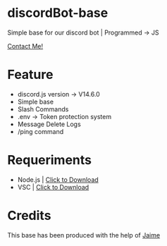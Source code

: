# discordBot-base

Simple base for our discord bot | Programmed -> JS

[Contact Me!](https://zjson.dev/contact)

# Feature

- discord.js version -> V14.6.0
- Simple base
- Slash Commands
- .env -> Token protection system
- Message Delete Logs
- /ping command

# Requeriments

- Node.js | [Click to Download](https://nodejs.org/en/download/)
- VSC | [Click to Download](https://code.visualstudio.com/download)

# Credits

This base has been produced with the help of [Jaime](https://github.com/Jaimeetxebarria)
